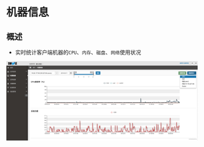 # 机器信息

## 概述

* 实时统计客户端机器的`CPU`、`内存`、`磁盘`、`网络`使用状况

![](images/watermark,type_d3F5LW1pY3JvaGVp,size_10,text_6K-G5rKD572R57uc54mI5p2D5omA5pyJ,color_FFFFFF,shadow_50,t_80,g_se,x_10,y_10.png)
